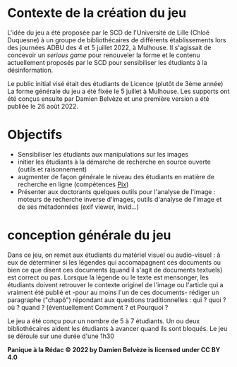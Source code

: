 # Contexte de la création du jeu

L'idée du jeu a été proposée par le SCD de l'Université de Lille (Chloé Duquesne) à un groupe de bibliothécaires de différents établissements lors des journées ADBU des 4 et 5 juillet 2022, à Mulhouse. 
Il s'agissait de concevoir un *serious game* pour renouveler la forme et le contenu actuellement proposés par le SCD pour sensibiliser les étudiants à la désinformation.

Le public initial visé était des étudiants de Licence (plutôt de 3ème année)
La forme générale du jeu a été fixée le 5 juillet à Mulhouse. 
Les supports ont été conçus ensuite par Damien Belvèze et une première version a été publiée le 26 août 2022.

# Objectifs

- Sensibiliser les étudiants aux manipulations sur les images
- initier les étudiants à la démarche de recherche en source ouverte (outils et raisonnement)
- augmenter de façon générale le niveau des étudiants en matière de recherche en ligne (compétences [Pix](https://pix.fr/))
- Présenter aux doctorants quelques outils pour l'analyse de l'image : moteurs de recherche inverse d'images, outils d'analyse de l'image et de ses métadonnées (exif viewer, Invid...)

# conception générale du jeu

Dans ce jeu, on remet aux étudiants du matériel visuel ou audio-visuel : à eux de déterminer si les légendes qui accomapagnent ces documents ou bien ce que disent ces documents (quand il s'agit de documents textuels) est correct ou pas. 
Lorsque la légende ou le texte est mensonger, les étudiants doivent retrouver le contexte originel de l'image ou l'article qui a vraiment été publié et -pour au moins l'un de ces documents- rédiger un paragraphe ("chapô") répondant aux questions traditionnelles : qui ? quoi ? où ? quand ? (éventuellement Comment ? et Pourquoi ?

Le jeu a été conçu pour un nombre de 5 à 7 étudiants. Un ou deux bibliothécaires aident les étudiants à avancer quand ils sont bloqués. 
Le jeu se déroule sur une durée d'une 1h30

**Panique à la Rédac © 2022 by Damien Belvèze is licensed under CC BY 4.0** 
